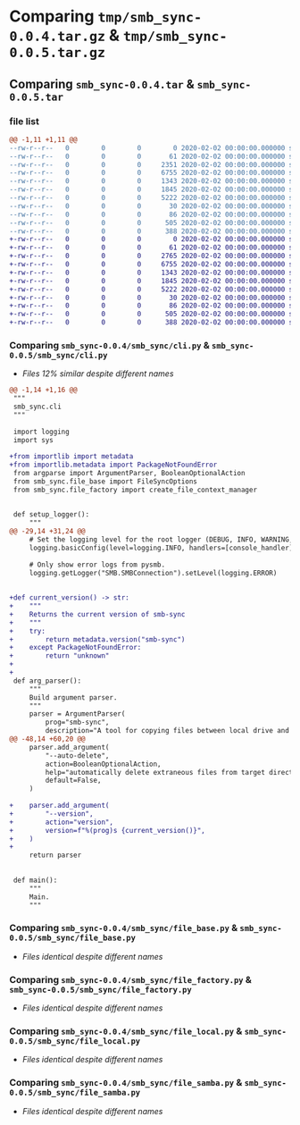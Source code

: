 # Comparing `tmp/smb_sync-0.0.4.tar.gz` & `tmp/smb_sync-0.0.5.tar.gz`

## Comparing `smb_sync-0.0.4.tar` & `smb_sync-0.0.5.tar`

### file list

```diff
@@ -1,11 +1,11 @@
--rw-r--r--   0        0        0        0 2020-02-02 00:00:00.000000 smb_sync-0.0.4/smb_sync/__init__.py
--rw-r--r--   0        0        0       61 2020-02-02 00:00:00.000000 smb_sync-0.0.4/smb_sync/__main__.py
--rw-r--r--   0        0        0     2351 2020-02-02 00:00:00.000000 smb_sync-0.0.4/smb_sync/cli.py
--rw-r--r--   0        0        0     6755 2020-02-02 00:00:00.000000 smb_sync-0.0.4/smb_sync/file_base.py
--rw-r--r--   0        0        0     1343 2020-02-02 00:00:00.000000 smb_sync-0.0.4/smb_sync/file_factory.py
--rw-r--r--   0        0        0     1845 2020-02-02 00:00:00.000000 smb_sync-0.0.4/smb_sync/file_local.py
--rw-r--r--   0        0        0     5222 2020-02-02 00:00:00.000000 smb_sync-0.0.4/smb_sync/file_samba.py
--rw-r--r--   0        0        0       30 2020-02-02 00:00:00.000000 smb_sync-0.0.4/.gitignore
--rw-r--r--   0        0        0       86 2020-02-02 00:00:00.000000 smb_sync-0.0.4/README.md
--rw-r--r--   0        0        0      505 2020-02-02 00:00:00.000000 smb_sync-0.0.4/pyproject.toml
--rw-r--r--   0        0        0      388 2020-02-02 00:00:00.000000 smb_sync-0.0.4/PKG-INFO
+-rw-r--r--   0        0        0        0 2020-02-02 00:00:00.000000 smb_sync-0.0.5/smb_sync/__init__.py
+-rw-r--r--   0        0        0       61 2020-02-02 00:00:00.000000 smb_sync-0.0.5/smb_sync/__main__.py
+-rw-r--r--   0        0        0     2765 2020-02-02 00:00:00.000000 smb_sync-0.0.5/smb_sync/cli.py
+-rw-r--r--   0        0        0     6755 2020-02-02 00:00:00.000000 smb_sync-0.0.5/smb_sync/file_base.py
+-rw-r--r--   0        0        0     1343 2020-02-02 00:00:00.000000 smb_sync-0.0.5/smb_sync/file_factory.py
+-rw-r--r--   0        0        0     1845 2020-02-02 00:00:00.000000 smb_sync-0.0.5/smb_sync/file_local.py
+-rw-r--r--   0        0        0     5222 2020-02-02 00:00:00.000000 smb_sync-0.0.5/smb_sync/file_samba.py
+-rw-r--r--   0        0        0       30 2020-02-02 00:00:00.000000 smb_sync-0.0.5/.gitignore
+-rw-r--r--   0        0        0       86 2020-02-02 00:00:00.000000 smb_sync-0.0.5/README.md
+-rw-r--r--   0        0        0      505 2020-02-02 00:00:00.000000 smb_sync-0.0.5/pyproject.toml
+-rw-r--r--   0        0        0      388 2020-02-02 00:00:00.000000 smb_sync-0.0.5/PKG-INFO
```

### Comparing `smb_sync-0.0.4/smb_sync/cli.py` & `smb_sync-0.0.5/smb_sync/cli.py`

 * *Files 12% similar despite different names*

```diff
@@ -1,14 +1,16 @@
 """
 smb_sync.cli
 """
 
 import logging
 import sys
 
+from importlib import metadata
+from importlib.metadata import PackageNotFoundError
 from argparse import ArgumentParser, BooleanOptionalAction
 from smb_sync.file_base import FileSyncOptions
 from smb_sync.file_factory import create_file_context_manager
 
 
 def setup_logger():
     """
@@ -29,14 +31,24 @@
     # Set the logging level for the root logger (DEBUG, INFO, WARNING, ERROR, CRITICAL)
     logging.basicConfig(level=logging.INFO, handlers=[console_handler])
 
     # Only show error logs from pysmb.
     logging.getLogger("SMB.SMBConnection").setLevel(logging.ERROR)
 
 
+def current_version() -> str:
+    """
+    Returns the current version of smb-sync
+    """
+    try:
+        return metadata.version("smb-sync")
+    except PackageNotFoundError:
+        return "unknown"
+
+
 def arg_parser():
     """
     Build argument parser.
     """
     parser = ArgumentParser(
         prog="smb-sync",
         description="A tool for copying files between local drive and smb network drive",
@@ -48,14 +60,20 @@
     parser.add_argument(
         "--auto-delete",
         action=BooleanOptionalAction,
         help="automatically delete extraneous files from target directories",
         default=False,
     )
 
+    parser.add_argument(
+        "--version",
+        action="version",
+        version=f"%(prog)s {current_version()}",
+    )
+
     return parser
 
 
 def main():
     """
     Main.
     """
```

### Comparing `smb_sync-0.0.4/smb_sync/file_base.py` & `smb_sync-0.0.5/smb_sync/file_base.py`

 * *Files identical despite different names*

### Comparing `smb_sync-0.0.4/smb_sync/file_factory.py` & `smb_sync-0.0.5/smb_sync/file_factory.py`

 * *Files identical despite different names*

### Comparing `smb_sync-0.0.4/smb_sync/file_local.py` & `smb_sync-0.0.5/smb_sync/file_local.py`

 * *Files identical despite different names*

### Comparing `smb_sync-0.0.4/smb_sync/file_samba.py` & `smb_sync-0.0.5/smb_sync/file_samba.py`

 * *Files identical despite different names*

